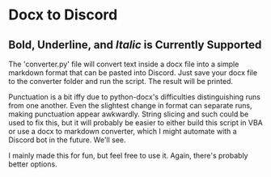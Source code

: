 # **Docx to Discord**
## **Bold**, __Underline__, and *Italic* is Currently Supported

The 'converter.py' file will convert text inside a docx file into a simple markdown format that can be pasted into Discord. Just save your docx file to the converter folder and run the script. The result will be printed.

Punctuation is a bit iffy due to python-docx's difficulties distinguishing runs from one another. Even the slightest change in format can separate runs, making punctuation appear awkwardly. String slicing and such could be used to fix this, but it will probably be easier to either build this script in VBA or use a docx to markdown converter, which I might automate with a Discord bot in the future. We'll see.

I mainly made this for fun, but feel free to use it. Again, there's probably better options.

